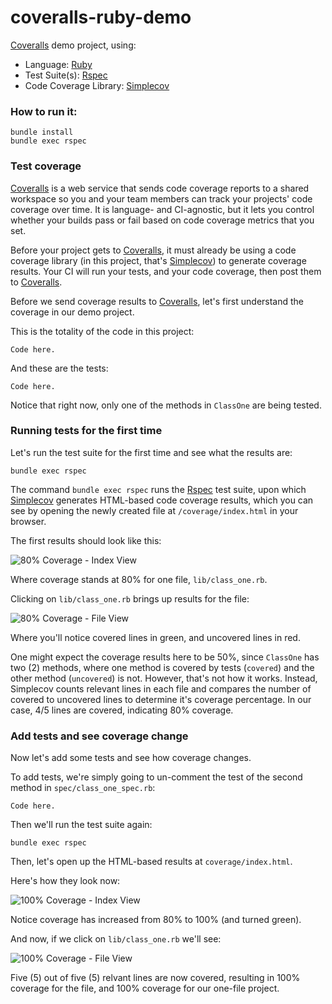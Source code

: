 # coveralls-ruby-demo

[Coveralls](http://coveralls.io) demo project, using:

* Language: [Ruby](https://www.ruby-lang.org/) 
* Test Suite(s): [Rspec](https://rspec.info/) 
* Code Coverage Library: [Simplecov](https://github.com/colszowka/simplecov)

### How to run it:

```
bundle install
bundle exec rspec
```

### Test coverage

[Coveralls](http://coveralls.io) is a web service that sends code coverage reports to a shared workspace so you and your team members can track your projects' code coverage over time. It is language- and CI-agnostic, but it lets you control whether your builds pass or fail based on code coverage metrics that you set.

Before your project gets to [Coveralls](http://coveralls.io), it must already be using a code coverage library (in this project, that's [Simplecov](https://github.com/colszowka/simplecov)) to generate coverage results. Your CI will run your tests, and your code coverage, then post them to [Coveralls](http://coveralls.io).

Before we send coverage results to [Coveralls](http://coveralls.io), let's first understand the coverage in our demo project.

This is the totality of the code in this project:

```
Code here.
```

And these are the tests:

```
Code here.
```

Notice that right now, only one of the methods in `ClassOne` are being tested.

### Running tests for the first time

Let's run the test suite for the first time and see what the results are:

```
bundle exec rspec
```

The command `bundle exec rspec` runs the [Rspec](https://rspec.info/) test suite, upon which [Simplecov](https://github.com/colszowka/simplecov) generates HTML-based code coverage results, which you can see by opening the newly created file at `/coverage/index.html` in your browser.

The first results should look like this:

![80% Coverage - Index View](../media/media/coverage_80_percent_index.png)

Where coverage stands at 80% for one file, `lib/class_one.rb`.

Clicking on `lib/class_one.rb` brings up results for the file:

![80% Coverage - File View](../media/media/coverage_80_percent_file.png?raw=true)

Where you'll notice covered lines in green, and uncovered lines in red.

One might expect the coverage results here to be 50%, since `ClassOne` has two (2) methods, where one method is covered by tests (`covered`) and the other method (`uncovered`) is not. However, that's not how it works. Instead, Simplecov counts relevant lines in each file and compares the number of covered to uncovered lines to determine it's coverage percentage. In our case, 4/5 lines are covered, indicating 80% coverage.

### Add tests and see coverage change

Now let's add some tests and see how coverage changes. 

To add tests, we're simply going to un-comment the test of the second method in `spec/class_one_spec.rb`:

```
Code here.
```

Then we'll run the test suite again:

```
bundle exec rspec
```

Then, let's open up the HTML-based results at `coverage/index.html`.

Here's how they look now:

![100% Coverage - Index View](../media/media/coverage_100_percent_index.png?raw=true)

Notice coverage has increased from 80% to 100% (and turned green).

And now, if we click on `lib/class_one.rb` we'll see:

![100% Coverage - File View](../media/media/coverage_100_percent_file.png?raw=true)

Five (5) out of five (5) relvant lines are now covered, resulting in 100% coverage for the file, and 100% coverage for our one-file project.
